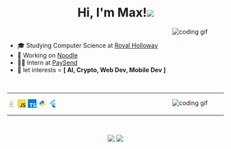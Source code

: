<h1 align="center">Hi, I'm Max!<img src="https://media.giphy.com/media/gDipFXZvaUTbn3HfuC/giphy.gif" width="50"></h1>
&nbsp

<img align="right" src="https://media.giphy.com/media/5eLDrEaRGHegx2FeF2/giphy.gif" alt="coding gif" width="120">

- 🎓 Studying Computer Science at [Royal Holloway](https://www.royalholloway.ac.uk)
- 🔭 Working on [Noodle](https://github.com/ixahmedxi/noodle)
- 🧑‍🚀 Intern at [PaySend](https://paysend.com/)
- 🌱 let interests = **[ AI, Crypto, Web Dev, Mobile Dev ]**
<p>&nbsp;</p>

---
<div align="left" justifyContent="center">
  <code><img height="20" alt="python" 
  src="https://raw.githubusercontent.com/github/explore/80688e429a7d4ef2fca1e82350fe8e3517d3494d/topics/java/java.png"></code>
  <code><img height="20" alt="javascript" src="https://raw.githubusercontent.com/github/explore/80688e429a7d4ef2fca1e82350fe8e3517d3494d/topics/javascript/javascript.png"></code>
  <code><img height="20" alt="typescript" src="https://raw.githubusercontent.com/github/explore/80688e429a7d4ef2fca1e82350fe8e3517d3494d/topics/typescript/typescript.png"></code>
  <code><img height="20" alt="python" src="https://raw.githubusercontent.com/github/explore/80688e429a7d4ef2fca1e82350fe8e3517d3494d/topics/python/python.png"></code>
  <code><img height="20" alt="flutter" src="https://raw.githubusercontent.com/github/explore/80688e429a7d4ef2fca1e82350fe8e3517d3494d/topics/flutter/flutter.png"></code>
<img align="right" src="https://media.giphy.com/media/cQWWVh92CJWKXofPrI/giphy.gif" alt="coding gif" width="120">
</div>

--- 
<p>&nbsp;</p>

<p align = "center">
  <img src = "https://github-readme-stats.vercel.app/api?username=mabdulker&show_icons=true&theme=github_dark&hide_border=false" width = 400>
  <img src = "https://github-readme-streak-stats.herokuapp.com?user=mabdulker&theme=github-dark-blue&hide_border=false" width = 400>
  <!---   <img src = "https://github-readme-stats.vercel.app/api/top-langs/?username=mabdulker&theme=github_dark&layout=compact" width = 400> --->
</p>
